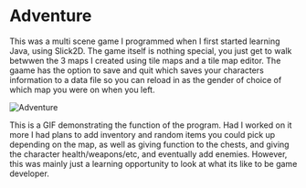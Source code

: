 # Adventure
This was a multi scene game I programmed when I first started learning Java, using Slick2D.
The game itself is nothing special, you just get to walk betwwen the 3 maps I created using tile maps and a tile map editor. The gaame has the option to save and quit which saves your characters information to a data file so you can reload in as the gender of choice of which map you were on when you left.

![Adventure](https://user-images.githubusercontent.com/53021624/111361919-39d05580-865c-11eb-8a60-1af95d9d4004.gif)

This is a GIF demonstrating the function of the program. Had I worked on it more I had plans to add inventory and random items you could pick up depending on the map, as well as giving function to the chests, and giving the character health/weapons/etc, and eventually add enemies. However, this was mainly just a learning opportunity to look at what its like to be game developer.
